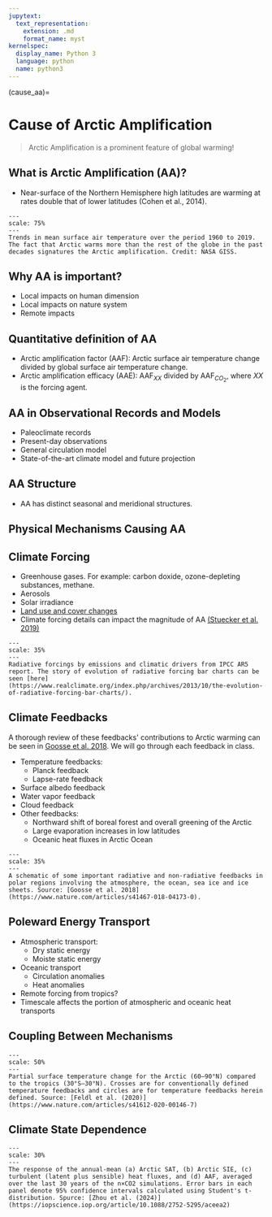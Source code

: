 ```yaml
---
jupytext:
  text_representation:
    extension: .md
    format_name: myst
kernelspec:
  display_name: Python 3
  language: python
  name: python3
---
```


(cause_aa)=

# Cause of Arctic Amplification

> Arctic Amplification is a prominent feature of global warming!

## What is Arctic Amplification (AA)?

- Near-surface of the Northern Hemisphere high latitudes are warming at rates double that of lower latitudes (Cohen et al., 2014).

```{figure} /_static/lecture_specific/lecture1_figures/acw_giss_map_1960_2019.png
---
scale: 75%
---
Trends in mean surface air temperature over the period 1960 to 2019. The fact that Arctic warms more than the rest of the globe in the past decades signatures the Arctic amplification. Credit: NASA GISS.
```

## Why AA is important?

- Local impacts on human dimension
- Local impacts on nature system
- Remote impacts

## Quantitative definition of AA

- Arctic amplification factor (AAF): Arctic surface air temperature change divided by global surface air temperature change.
- Arctic amplification efficacy (AAE): AAF$_{XX}$ divided by AAF$_{CO_2}$, where $XX$ is the forcing agent.

## AA in Observational Records and Models

- Paleoclimate records
- Present-day observations
- General circulation model
- State-of-the-art climate model and future projection

## AA Structure

- AA has distinct seasonal and meridional structures.

## Physical Mechanisms Causing AA

## Climate Forcing

- Greenhouse gases. For example: carbon doxide, ozone-depleting substances, methane.
- Aerosols 
- Solar irradiance 
- [Land use and cover changes](https://littleyuchiao.wixsite.com/yuchiaol/recruiting)
- Climate forcing details can impact the magnitude of AA [(Stuecker et al. 2019)](https://www.nature.com/articles/s41558-018-0339-y)

```{figure} /_static/lecture_specific/lecture1_figures/ipcc_rad_forc_ar5.jpeg
---
scale: 35%
---
Radiative forcings by emissions and climatic drivers from IPCC AR5 report. The story of evolution of radiative forcing bar charts can be seen [here](https://www.realclimate.org/index.php/archives/2013/10/the-evolution-of-radiative-forcing-bar-charts/).
```

## Climate Feedbacks

A thorough review of these feedbacks' contributions to Arctic warming can be seen in [Goosse et al. 2018](https://www.nature.com/articles/s41467-018-04173-0). We will go through each feedback in class.

- Temperature feedbacks:
  - Planck feedback
  - Lapse-rate feedback
- Surface albedo feedback
- Water vapor feedback
- Cloud feedback
- Other feedbacks:
  - Northward shift of boreal forest and overall greening of the Arctic
  - Large evaporation increases in low latitudes
  - Oceanic heat fluxes in Arctic Ocean

```{figure} /_static/lecture_specific/lecture1_figures/feedback_polar.png
---
scale: 35%
---
A schematic of some important radiative and non-radiative feedbacks in polar regions involving the atmosphere, the ocean, sea ice and ice sheets. Source: [Goosse et al. 2018](https://www.nature.com/articles/s41467-018-04173-0).
```

## Poleward Energy Transport

- Atmospheric transport:
  - Dry static energy
  - Moiste static energy
- Oceanic transport
  - Circulation anomalies
  - Heat anomalies
- Remote forcing from tropics?
- Timescale affects the portion of atmospheric and oceanic heat transports

## Coupling Between Mechanisms 
```{figure} /_static/lecture_specific/lecture1_figures/feldl_feedbacks_combine.webp
---
scale: 50%
---
Partial surface temperature change for the Arctic (60–90°N) compared to the tropics (30°S–30°N). Crosses are for conventionally defined temperature feedbacks and circles are for temperature feedbacks herein defined. Source: [Feldl et al. (2020)](https://www.nature.com/articles/s41612-020-00146-7)
```

## Climate State Dependence
```{figure} /_static/lecture_specific/lecture1_figures/4ni_fig1.jpg
---
scale: 30%
---
The response of the annual-mean (a) Arctic SAT, (b) Arctic SIE, (c) turbulent (latent plus sensible) heat fluxes, and (d) AAF, averaged over the last 30 years of the n×CO2 simulations. Error bars in each panel denote 95% confidence intervals calculated using Student's t-distribution. Spurce: [Zhou et al. (2024)](https://iopscience.iop.org/article/10.1088/2752-5295/aceea2)


